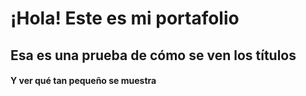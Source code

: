 # ¡Hola! Este es mi portafolio
## Esa es una prueba de cómo se ven los títulos
#### Y ver qué tan pequeño se muestra